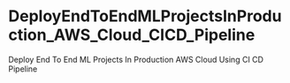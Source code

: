 # DeployEndToEndMLProjectsInProduction_AWS_Cloud_CICD_Pipeline
 Deploy End To End ML Projects In Production AWS Cloud Using CI CD Pipeline

